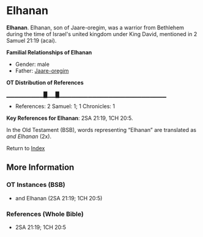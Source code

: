 # Elhanan
**Elhanan**. 
Elhanan, son of Jaare-oregim, was a warrior from Bethlehem during the time of Israel's united kingdom under King David, mentioned in 2 Samuel 21:19 (acai). 




**Familial Relationships of Elhanan**


* Gender: male
* Father: [Jaare-oregim](Jaare-oregim.md)


**OT Distribution of References**

▁▁▁▁▁▁▁▁▁█▁▁█▁▁▁▁▁▁▁▁▁▁▁▁▁▁▁▁▁▁▁▁▁▁▁▁▁▁
* References: 2 Samuel: 1; 1 Chronicles: 1



**Key References for Elhanan**: 
2SA 21:19, 1CH 20:5. 


In the Old Testament (BSB), words representing “Elhanan” are translated as 
*and Elhanan* (2x). 




Return to [Index](00-Index.md)

## More Information

### OT Instances (BSB)

* and Elhanan (2SA 21:19; 1CH 20:5)



### References (Whole Bible)

* 2SA 21:19; 1CH 20:5



